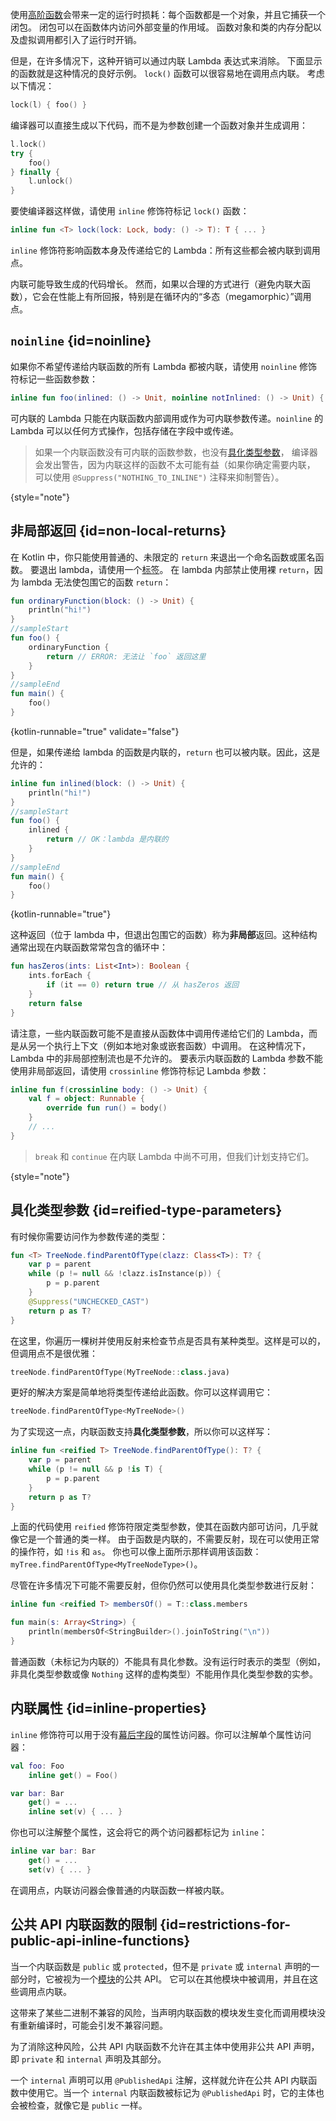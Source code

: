 [//]: # (title: 内联函数)

使用[高阶函数](lambdas.md)会带来一定的运行时损耗：每个函数都是一个对象，并且它捕获一个闭包。
闭包可以在函数体内访问外部变量的作用域。
函数对象和类的内存分配以及虚拟调用都引入了运行时开销。

但是，在许多情况下，这种开销可以通过内联 Lambda 表达式来消除。
下面显示的函数就是这种情况的良好示例。
`lock()` 函数可以很容易地在调用点内联。
考虑以下情况：

```kotlin
lock(l) { foo() }
```

编译器可以直接生成以下代码，而不是为参数创建一个函数对象并生成调用：

```kotlin
l.lock()
try {
    foo()
} finally {
    l.unlock()
}
```

要使编译器这样做，请使用 `inline` 修饰符标记 `lock()` 函数：

```kotlin
inline fun <T> lock(lock: Lock, body: () -> T): T { ... }
```

`inline` 修饰符影响函数本身及传递给它的 Lambda：所有这些都会被内联到调用点。

内联可能导致生成的代码增长。
然而，如果以合理的方式进行（避免内联大函数），它会在性能上有所回报，特别是在循环内的“多态（megamorphic）”调用点。

## `noinline` {id=noinline}

如果你不希望传递给内联函数的所有 Lambda 都被内联，请使用 `noinline` 修饰符标记一些函数参数：

```kotlin
inline fun foo(inlined: () -> Unit, noinline notInlined: () -> Unit) { ... }
```

可内联的 Lambda 只能在内联函数内部调用或作为可内联参数传递。`noinline` 的 Lambda 可以以任何方式操作，包括存储在字段中或传递。

> 如果一个内联函数没有可内联的函数参数，也没有[具化类型参数](#reified-type-parameters)，
> 编译器会发出警告，因为内联这样的函数不太可能有益（如果你确定需要内联，
> 可以使用 `@Suppress("NOTHING_TO_INLINE")` 注释来抑制警告）。
>
{style="note"}

## 非局部返回 {id=non-local-returns}

在 Kotlin 中，你只能使用普通的、未限定的 `return` 来退出一个命名函数或匿名函数。
要退出 lambda，请使用一个[标签](returns.md#返回到标签)。
在 lambda 内部禁止使用裸 `return`，因为 lambda 无法使包围它的函数 `return`：

```kotlin
fun ordinaryFunction(block: () -> Unit) {
    println("hi!")
}
//sampleStart
fun foo() {
    ordinaryFunction {
        return // ERROR: 无法让 `foo` 返回这里
    }
}
//sampleEnd
fun main() {
    foo()
}
```
{kotlin-runnable="true" validate="false"}

但是，如果传递给 lambda 的函数是内联的，`return` 也可以被内联。因此，这是允许的：

```kotlin
inline fun inlined(block: () -> Unit) {
    println("hi!")
}
//sampleStart
fun foo() {
    inlined {
        return // OK：lambda 是内联的
    }
}
//sampleEnd
fun main() {
    foo()
}
```
{kotlin-runnable="true"}

这种返回（位于 lambda 中，但退出包围它的函数）称为**非局部**返回。这种结构通常出现在内联函数常常包含的循环中：

```kotlin
fun hasZeros(ints: List<Int>): Boolean {
    ints.forEach {
        if (it == 0) return true // 从 hasZeros 返回
    }
    return false
}
```

请注意，一些内联函数可能不是直接从函数体中调用传递给它们的 Lambda，而是从另一个执行上下文（例如本地对象或嵌套函数）中调用。
在这种情况下，Lambda 中的非局部控制流也是不允许的。
要表示内联函数的 Lambda 参数不能使用非局部返回，请使用 `crossinline` 修饰符标记 Lambda 参数：

```kotlin
inline fun f(crossinline body: () -> Unit) {
    val f = object: Runnable {
        override fun run() = body()
    }
    // ...
}
```

> `break` 和 `continue` 在内联 Lambda 中尚不可用，但我们计划支持它们。
>
{style="note"}

## 具化类型参数 {id=reified-type-parameters}

有时候你需要访问作为参数传递的类型：

```kotlin
fun <T> TreeNode.findParentOfType(clazz: Class<T>): T? {
    var p = parent
    while (p != null && !clazz.isInstance(p)) {
        p = p.parent
    }
    @Suppress("UNCHECKED_CAST")
    return p as T?
}
```

在这里，你遍历一棵树并使用反射来检查节点是否具有某种类型。这样是可以的，但调用点不是很优雅：

```kotlin
treeNode.findParentOfType(MyTreeNode::class.java)
```

更好的解决方案是简单地将类型传递给此函数。你可以这样调用它：

```kotlin
treeNode.findParentOfType<MyTreeNode>()
```

为了实现这一点，内联函数支持**具化类型参数**，所以你可以这样写：

```kotlin
inline fun <reified T> TreeNode.findParentOfType(): T? {
    var p = parent
    while (p != null && p !is T) {
        p = p.parent
    }
    return p as T?
}
```

上面的代码使用 `reified` 修饰符限定类型参数，使其在函数内部可访问，几乎就像它是一个普通的类一样。
由于函数是内联的，不需要反射，现在可以使用正常的操作符，如 `!is` 和 `as`。
你也可以像上面所示那样调用该函数：`myTree.findParentOfType<MyTreeNodeType>()`。

尽管在许多情况下可能不需要反射，但你仍然可以使用具化类型参数进行反射：

```kotlin
inline fun <reified T> membersOf() = T::class.members

fun main(s: Array<String>) {
    println(membersOf<StringBuilder>().joinToString("\n"))
}
```

普通函数（未标记为内联的）不能具有具化参数。没有运行时表示的类型（例如，非具化类型参数或像 `Nothing` 这样的虚构类型）不能用作具化类型参数的实参。

## 内联属性 {id=inline-properties}

`inline` 修饰符可以用于没有[幕后字段](properties.md#幕后字段)的属性访问器。你可以注解单个属性访问器：

```kotlin
val foo: Foo
    inline get() = Foo()

var bar: Bar
    get() = ...
    inline set(v) { ... }
```

你也可以注解整个属性，这会将它的两个访问器都标记为 `inline`：

```kotlin
inline var bar: Bar
    get() = ...
    set(v) { ... }
```

在调用点，内联访问器会像普通的内联函数一样被内联。

## 公共 API 内联函数的限制 {id=restrictions-for-public-api-inline-functions}

当一个内联函数是 `public` 或 `protected`，但不是 `private` 或 `internal`
声明的一部分时，它被视为一个[模块](visibility-modifiers.md#模块)的公共 API。
它可以在其他模块中被调用，并且在这些调用点内联。

这带来了某些二进制不兼容的风险，当声明内联函数的模块发生变化而调用模块没有重新编译时，可能会引发不兼容问题。

为了消除这种风险，公共 API 内联函数不允许在其主体中使用非公共 API 声明，即 `private` 和 `internal` 声明及其部分。

一个 `internal` 声明可以用 `@PublishedApi` 注解，这样就允许在公共 API 内联函数中使用它。当一个 `internal` 
内联函数被标记为 `@PublishedApi` 时，它的主体也会被检查，就像它是 `public` 一样。